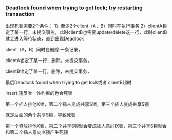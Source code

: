 ### Deadlock found when trying to get lock; try restarting transaction

出现死锁需要2个条件：
1）至少2个client（A，B）同时在执行事务
2）clientA锁定了某一行，未提交事务，此时clientB也需要update/delete这一行，此时clientB就会进入等待状态，直到出现Deadlock 



client（A，B）同时在删除 一条记录，

clientA锁定了某一行，删除，未提交事务，

clientB锁定了某一行，删除，未提交事务，

最后Deadlock found when trying to get lock或者 clientB超时





insert 违反唯一性约束的也会死锁

第一个插人排他X锁，第二个插人变成共享S锁，第三个插人变成共享S锁

就是后面的两个共享S锁，导致死锁

第一个释放排他X锁，第二个共享S锁就会变成插人意向IX锁，第三个共享S锁就会和第二个插人意向IX锁产生死锁

